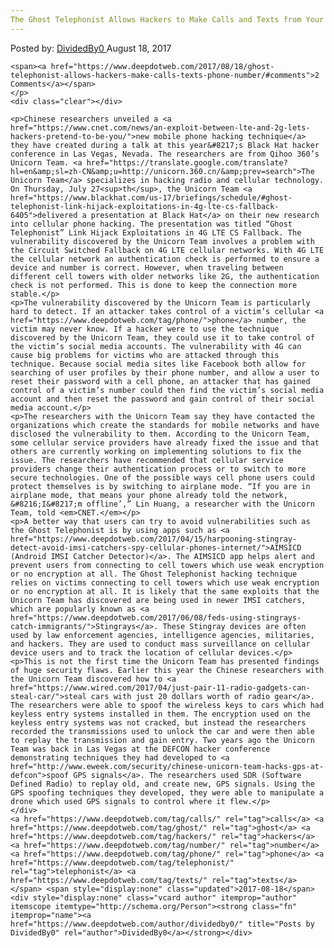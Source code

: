 ```yaml
---
The Ghost Telephonist Allows Hackers to Make Calls and Texts from Your Phone Number
---
```

<article class="post-listing post-22027 post type-post status-publish format-standard has-post-thumbnail hentry  tag-calls tag-ghost tag-hackers tag-number tag-phone tag-telephonist tag-texts">
    <div class="post-inner">
        <span>Posted by: <a href="https://www.deepdotweb.com/author/dividedby0/" title="">DividedBy0 </a></span>
    <span>August 18, 2017</span>
    
    <span><a href="https://www.deepdotweb.com/2017/08/18/ghost-telephonist-allows-hackers-make-calls-texts-phone-number/#comments">2 Comments</a></span>
    </p>
    <div class="clear"></div>
    
    <p>Chinese researchers unveiled a <a href="https://www.cnet.com/news/an-exploit-between-lte-and-2g-lets-hackers-pretend-to-be-you/">new mobile phone hacking technique</a> they have created during a talk at this year&#8217;s Black Hat hacker conference in Las Vegas, Nevada. The researchers are from Qihoo 360’s Unicorn Team. <a href="https://translate.google.com/translate?hl=en&amp;sl=zh-CN&amp;u=http://unicorn.360.cn/&amp;prev=search">The Unicorn Team</a> specializes in hacking radio and cellular technology. On Thursday, July 27<sup>th</sup>, the Unicorn Team <a href="https://www.blackhat.com/us-17/briefings/schedule/#ghost-telephonist-link-hijack-exploitations-in-4g-lte-cs-fallback-6405">delivered a presentation at Black Hat</a> on their new research into cellular phone hacking. The presentation was titled “Ghost Telephonist” Link Hijack Exploitations in 4G LTE CS Fallback. The vulnerability discovered by the Unicorn Team involves a problem with the Circuit Switched Fallback on 4G LTE cellular networks. With 4G LTE the cellular network an authentication check is performed to ensure a device and number is correct. However, when traveling between different cell towers with older networks like 2G, the authentication check is not performed. This is done to keep the connection more stable.</p>
    <p>The vulnerability discovered by the Unicorn Team is particularly hard to detect. If an attacker takes control of a victim’s cellular <a href="https://www.deepdotweb.com/tag/phone/">phone</a> number, the victim may never know. If a hacker were to use the technique discovered by the Unicorn Team, they could use it to take control of the victim’s social media accounts. The vulnerability with 4G can cause big problems for victims who are attacked through this technique. Because social media sites like Facebook both allow for searching of user profiles by their phone number, and allow a user to reset their password with a cell phone, an attacker that has gained control of a victim’s number could then find the victim’s social media account and then reset the password and gain control of their social media account.</p>
    <p>The researchers with the Unicorn Team say they have contacted the organizations which create the standards for mobile networks and have disclosed the vulnerability to them. According to the Unicorn Team, some cellular service providers have already fixed the issue and that others are currently working on implementing solutions to fix the issue. The researchers have recommended that cellular service providers change their authentication process or to switch to more secure technologies. One of the possible ways cell phone users could protect themselves is by switching to airplane mode. “If you are in airplane mode, that means your phone already told the network, &#8216;I&#8217;m offline’,” Lin Huang, a researcher with the Unicorn Team, told <em>CNET.</em></p>
    <p>A better way that users can try to avoid vulnerabilities such as the Ghost Telephonist is by using apps such as <a href="https://www.deepdotweb.com/2017/04/15/harpooning-stingray-detect-avoid-imsi-catchers-spy-cellular-phones-internet/">AIMSICD (Android IMSI Catcher Detector)</a>. The AIMSICD app helps alert and prevent users from connecting to cell towers which use weak encryption or no encryption at all. The Ghost Telephonist hacking technique relies on victims connecting to cell towers which use weak encryption or no encryption at all. It is likely that the same exploits that the Unicorn Team has discovered are being used in newer IMSI catchers, which are popularly known as <a href="https://www.deepdotweb.com/2017/06/08/feds-using-stingrays-catch-immigrants/">Stingrays</a>. These Stingray devices are often used by law enforcement agencies, intelligence agencies, militaries, and hackers. They are used to conduct mass surveillance on cellular device users and to track the location of cellular devices.</p>
    <p>This is not the first time the Unicorn Team has presented findings of huge security flaws. Earlier this year the Chinese researchers with the Unicorn Team discovered how to <a href="https://www.wired.com/2017/04/just-pair-11-radio-gadgets-can-steal-car/">steal cars with just 20 dollars worth of radio gear</a>. The researchers were able to spoof the wireless keys to cars which had keyless entry systems installed in them. The encryption used on the keyless entry systems was not cracked, but instead the researchers recorded the transmissions used to unlock the car and were then able to replay the transmission and gain entry. Two years ago the Unicorn Team was back in Las Vegas at the DEFCON hacker conference demonstrating techniques they had developed to <a href="http://www.eweek.com/security/chinese-unicorn-team-hacks-gps-at-defcon">spoof GPS signals</a>. The researchers used SDR (Software Defined Radio) to replay old, and create new, GPS signals. Using the GPS spoofing techniques they developed, they were able to manipulate a drone which used GPS signals to control where it flew.</p>
    </div>
    <a href="https://www.deepdotweb.com/tag/calls/" rel="tag">calls</a> <a href="https://www.deepdotweb.com/tag/ghost/" rel="tag">ghost</a> <a href="https://www.deepdotweb.com/tag/hackers/" rel="tag">hackers</a> <a href="https://www.deepdotweb.com/tag/number/" rel="tag">number</a> <a href="https://www.deepdotweb.com/tag/phone/" rel="tag">phone</a> <a href="https://www.deepdotweb.com/tag/telephonist/" rel="tag">telephonist</a> <a href="https://www.deepdotweb.com/tag/texts/" rel="tag">texts</a></span> <span style="display:none" class="updated">2017-08-18</span>
    <div style="display:none" class="vcard author" itemprop="author" itemscope itemtype="http://schema.org/Person"><strong class="fn" itemprop="name"><a href="https://www.deepdotweb.com/author/dividedby0/" title="Posts by DividedBy0" rel="author">DividedBy0</a></strong></div>
    
